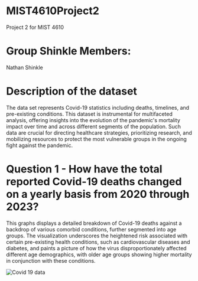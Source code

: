 # MIST4610Project2
Project 2 for MIST 4610

# Group Shinkle Members:
Nathan Shinkle 

# Description of the dataset
The data set represents Covid-19 statistics including deaths, timelines, and pre-existing conditions. This dataset is instrumental for multifaceted analysis, offering insights into the evolution of the pandemic's mortality impact over time and across different segments of the population. Such data are crucial for directing healthcare strategies, prioritizing research, and mobilizing resources to protect the most vulnerable groups in the ongoing fight against the pandemic.

# Question 1 - How have the total reported Covid-19 deaths changed on a yearly basis from 2020 through 2023?
This graphs displays a detailed breakdown of Covid-19 deaths against a backdrop of various comorbid conditions, further segmented into age groups. The visualization underscores the heightened risk associated with certain pre-existing health conditions, such as cardiovascular diseases and diabetes, and paints a picture of how the virus disproportionately affected different age demographics, with older age groups showing higher mortality in conjunction with these conditions.

![Covid 19 data](https://github.com/nateshinkle/MIST4610Project2/assets/150069418/e7d698db-a8c5-4879-a912-9f55ced770e8)
